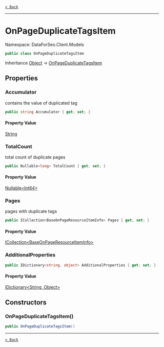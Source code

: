 [`< Back`](./)

---

# OnPageDuplicateTagsItem

Namespace: DataForSeo.Client.Models

```csharp
public class OnPageDuplicateTagsItem
```

Inheritance [Object](https://docs.microsoft.com/en-us/dotnet/api/system.object) → [OnPageDuplicateTagsItem](./dataforseo.client.models.onpageduplicatetagsitem)

## Properties

### **Accumulator**

contains the value of duplicated tag

```csharp
public string Accumulator { get; set; }
```

#### Property Value

[String](https://docs.microsoft.com/en-us/dotnet/api/system.string)<br>

### **TotalCount**

total count of duplicate pages

```csharp
public Nullable<long> TotalCount { get; set; }
```

#### Property Value

[Nullable&lt;Int64&gt;](https://docs.microsoft.com/en-us/dotnet/api/system.nullable-1)<br>

### **Pages**

pages with duplicate tags

```csharp
public ICollection<BaseOnPageResourceItemInfo> Pages { get; set; }
```

#### Property Value

[ICollection&lt;BaseOnPageResourceItemInfo&gt;](./dataforseo.client.models.baseonpageresourceiteminfo)<br>

### **AdditionalProperties**

```csharp
public IDictionary<string, object> AdditionalProperties { get; set; }
```

#### Property Value

[IDictionary&lt;String, Object&gt;](https://docs.microsoft.com/en-us/dotnet/api/system.collections.generic.idictionary-2)<br>

## Constructors

### **OnPageDuplicateTagsItem()**

```csharp
public OnPageDuplicateTagsItem()
```

---

[`< Back`](./)

